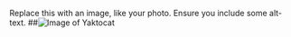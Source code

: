 Replace this with an image, like your photo. Ensure you include some alt-text.
##![Image of Yaktocat](https://octodex.github.com/images/yaktocat.png)
